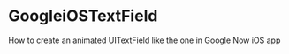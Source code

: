 # GoogleiOSTextField

How to create an animated UITextField like the one in Google Now iOS app

<img src="">

